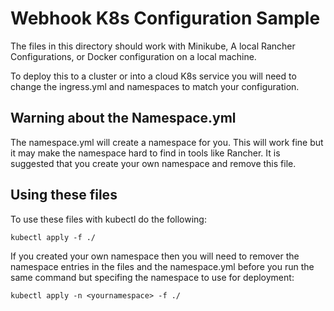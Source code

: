 # Webhook K8s Configuration Sample
The files in this directory should work with Minikube, A local Rancher Configurations, or Docker configuration on a local machine.  

To deploy this to a cluster or into a cloud K8s service you will need to change the ingress.yml and namespaces to match your configuration.

## Warning about the Namespace.yml
The namespace.yml will create a namespace for you.  This will work fine but it may make the namespace hard to find in tools like Rancher.  It is suggested that you create your own namespace and remove this file.

## Using these files
To use these files with kubectl do the following:
``` 
kubectl apply -f ./
```
If you created your own namespace then you will need to remover the namespace entries in the files and the namespace.yml before you run the same command but specifing the namespace to use for deployment:
```
kubectl apply -n <yournamespace> -f ./
```